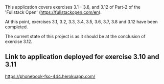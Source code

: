 This application covers exercises 3.1 - 3.8, and 3.12 of Part-2 of the 'Fullstack Open' (https://fullstackopen.com/en).

At this point, exercises 3.1, 3.2, 3.3, 3.4, 3.5, 3.6, 3.7, 3.8 and 3.12 have been completed.

The current state of this project is as it should be at the conclusion of exercise 3.12.

## Link to application deployed for exercise 3.10 and 3.11
 https://phonebook-fso-444.herokuapp.com/